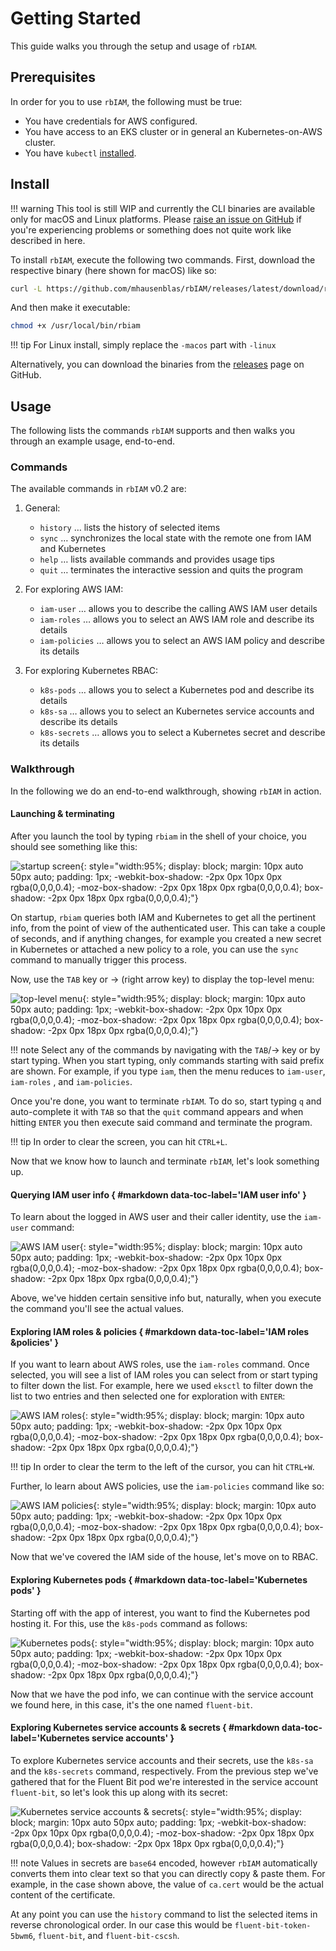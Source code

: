 # Getting Started

This guide walks you through the setup and usage of `rbIAM`.



## Prerequisites

In order for you to use `rbIAM`, the following must be true:

- You have credentials for AWS configured.
- You have access to an EKS cluster or in general an Kubernetes-on-AWS cluster.
- You have `kubectl` [installed](https://kubernetes.io/docs/tasks/tools/install-kubectl/).

## Install

!!! warning
    This tool is still WIP and currently the CLI binaries are available only for macOS and Linux platforms. Please [raise an issue on GitHub](https://github.com/mhausenblas/rbIAM/issues?q=is%3Aissue+is%3Aopen+sort%3Aupdated-desc) if you're experiencing problems or something does not quite work like described in here.

To install `rbIAM`, execute the following two commands. First, download
the respective binary (here shown for macOS) like so:

```sh
curl -L https://github.com/mhausenblas/rbIAM/releases/latest/download/rbiam-macos -o /usr/local/bin/rbiam
```

And then make it executable:

```sh
chmod +x /usr/local/bin/rbiam
```

!!! tip
    For Linux install, simply replace the `-macos` part with `-linux`

Alternatively, you can download the binaries from the [releases](https://github.com/mhausenblas/rbIAM/releases) page on GitHub.

## Usage

The following lists the commands `rbIAM` supports and then walks you through an example usage, end-to-end.

### Commands

The available commands in `rbIAM` v0.2 are:

1. General:
    * `history` … lists the history of selected items
    * `sync` … synchronizes the local state with the remote one from IAM and Kubernetes
    * `help` … lists available commands and provides usage tips
    * `quit` … terminates the interactive session and quits the program
  
2. For exploring AWS IAM:
    * `iam-user` … allows you to describe the calling AWS IAM user details
    * `iam-roles` … allows you to select an AWS IAM role and describe its details
    * `iam-policies` … allows you to select an AWS IAM policy and describe its details
3. For exploring Kubernetes RBAC:
    * `k8s-pods` … allows you to select a Kubernetes pod and describe its details
    * `k8s-sa` … allows you to select an Kubernetes service accounts and describe its details
    * `k8s-secrets` … allows you to select a Kubernetes secret and describe its details

### Walkthrough

In the following we do an end-to-end walkthrough, showing `rbIAM` in action.

#### Launching & terminating

After you launch the tool by typing `rbiam` in the shell of your choice, you should see something like this:

![startup screen](img/w_startup.png){: style="width:95%; display: block; margin: 10px auto 50px auto; padding: 1px; -webkit-box-shadow: -2px 0px 10px 0px rgba(0,0,0,0.4); -moz-box-shadow: -2px 0px 18px 0px rgba(0,0,0,0.4); box-shadow: -2px 0px 18px 0px rgba(0,0,0,0.4);"}

On startup, `rbiam` queries both IAM and Kubernetes to get all the pertinent info, from the point of view of the authenticated user. This can take a couple of seconds, and if anything changes, for example you created a new secret in Kubernetes or attached a new policy to a role, you can use the `sync` command to manually trigger this process.

Now, use the `TAB` key or → (right arrow key) to display the top-level menu:

![top-level menu](img/w_toplevelmenu.png){: style="width:95%; display: block; margin: 10px auto 50px auto; padding: 1px; -webkit-box-shadow: -2px 0px 10px 0px rgba(0,0,0,0.4); -moz-box-shadow: -2px 0px 18px 0px rgba(0,0,0,0.4); box-shadow: -2px 0px 18px 0px rgba(0,0,0,0.4);"}

!!! note
    Select any of the commands by navigating with the `TAB`/→ key or by start typing.
    When you start typing, only commands starting with said prefix are shown. For example,
    if you type `iam`, then the menu reduces to `iam-user`, `iam-roles` , and `iam-policies`.

Once you're done, you want to terminate `rbIAM`. To do so, start typing `q` and auto-complete 
it with `TAB` so that the `quit` command appears and when hitting `ENTER` you then execute said 
command and terminate the program.

!!! tip
    In order to clear the screen, you can hit `CTRL+L`.

Now that we know how to launch and terminate `rbIAM`, let's look something up.

#### Querying IAM user info { #markdown data-toc-label='IAM user info' }

To learn about the logged in AWS user and their caller identity, use the `iam-user` command:

![AWS IAM user](img/w_iam_user.png){: style="width:95%; display: block; margin: 10px auto 50px auto; padding: 1px; -webkit-box-shadow: -2px 0px 10px 0px rgba(0,0,0,0.4); -moz-box-shadow: -2px 0px 18px 0px rgba(0,0,0,0.4); box-shadow: -2px 0px 18px 0px rgba(0,0,0,0.4);"}

Above, we've hidden certain sensitive info but, naturally, when you execute the
command you'll see the actual values.

#### Exploring IAM roles & policies { #markdown data-toc-label='IAM roles &policies' }

If you want to learn about AWS roles, use the `iam-roles` command. Once selected, 
you will see a list of IAM roles you can select from or start typing to filter down 
the list. For example, here we used `eksctl` to filter down the list to two entries 
and then selected one for exploration with `ENTER`:

![AWS IAM roles](img/w_iam_roles.png){: style="width:95%; display: block; margin: 10px auto 50px auto; padding: 1px; -webkit-box-shadow: -2px 0px 10px 0px rgba(0,0,0,0.4); -moz-box-shadow: -2px 0px 18px 0px rgba(0,0,0,0.4); box-shadow: -2px 0px 18px 0px rgba(0,0,0,0.4);"}

!!! tip
    In order to clear the term to the left of the cursor, you can hit `CTRL+W`.

Further, lo learn about AWS policies, use the `iam-policies` command like so:

![AWS IAM policies](img/w_iam_policies.png){: style="width:95%; display: block; margin: 10px auto 50px auto; padding: 1px; -webkit-box-shadow: -2px 0px 10px 0px rgba(0,0,0,0.4); -moz-box-shadow: -2px 0px 18px 0px rgba(0,0,0,0.4); box-shadow: -2px 0px 18px 0px rgba(0,0,0,0.4);"}

Now that we've covered the IAM side of the house, let's move on to RBAC.

#### Exploring Kubernetes pods { #markdown data-toc-label='Kubernetes pods' }

Starting off with the app of interest, you want to find the Kubernetes pod hosting it.
For this, use the `k8s-pods` command as follows:

![Kubernetes pods](img/w_k8s_pods.png){: style="width:95%; display: block; margin: 10px auto 50px auto; padding: 1px; -webkit-box-shadow: -2px 0px 10px 0px rgba(0,0,0,0.4); -moz-box-shadow: -2px 0px 18px 0px rgba(0,0,0,0.4); box-shadow: -2px 0px 18px 0px rgba(0,0,0,0.4);"}

Now that we have the pod info, we can continue with the service account we found
here, in this case, it's the one named `fluent-bit`.

#### Exploring Kubernetes service accounts & secrets { #markdown data-toc-label='Kubernetes service accounts' }

To explore Kubernetes service accounts and their secrets, use the `k8s-sa` and 
the `k8s-secrets` command, respectively. From the previous step we've gathered
that for the Fluent Bit pod we're interested in the service account `fluent-bit`, 
so let's look this up along with its secret:

![Kubernetes service accounts & secrets](img/w_k8s_sa_secret.png){: style="width:95%; display: block; margin: 10px auto 50px auto; padding: 1px; -webkit-box-shadow: -2px 0px 10px 0px rgba(0,0,0,0.4); -moz-box-shadow: -2px 0px 18px 0px rgba(0,0,0,0.4); box-shadow: -2px 0px 18px 0px rgba(0,0,0,0.4);"}

!!! note
    Values in secrets are `base64` encoded, however `rbIAM` automatically converts
    them into clear text so that you can directly copy & paste them. For example,
    in the case shown above, the value of `ca.cert` would be the actual content of
    the certificate.

At any point you can use the `history` command to list the selected items in
reverse chronological order. In our case this would be `fluent-bit-token-5bwm6`,
`fluent-bit`, and `fluent-bit-cscsh`.